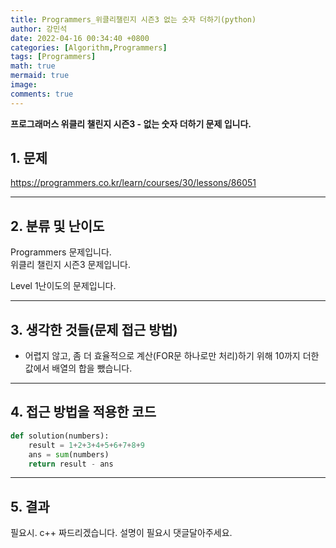 ```yaml
---
title: Programmers_위클리챌린지 시즌3 없는 숫자 더하기(python)
author: 강민석
date: 2022-04-16 00:34:40 +0800
categories: [Algorithm,Programmers]
tags: [Programmers]
math: true
mermaid: true
image: 
comments: true
---
```


**프로그래머스 위클리 챌린지 시즌3 - 없는 숫자 더하기 문제 입니다.**

## 1. 문제
<https://programmers.co.kr/learn/courses/30/lessons/86051>






-----  

## 2. 분류 및 난이도

Programmers 문제입니다.  
위클리 챌린지 시즌3 문제입니다.

Level 1난이도의 문제입니다. 


-----  

## 3. 생각한 것들(문제 접근 방법)

- 어렵지 않고, 좀 더 효율적으로 계산(FOR문 하나로만 처리)하기 위해 10까지 더한값에서 배열의 합을 뺐습니다.


-----  

## 4. 접근 방법을 적용한 코드

```python
def solution(numbers):
    result = 1+2+3+4+5+6+7+8+9
    ans = sum(numbers)
    return result - ans
```


-----



## 5. 결과

필요시. c++ 짜드리겠습니다. 설명이 필요시 댓글달아주세요.















 
